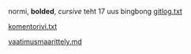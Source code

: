 normi, **bolded**, *cursive*
teht 17
uus bingbong
[gitlog.txt](https://github.com/irismayigyu/ot-harjoitustyo/blob/master/laskarit/viikko1/gitlog.txt)

[komentorivi.txt](https://github.com/irismayigyu/ot-harjoitustyo/blob/master/laskarit/viikko1/komentorivi.txt)

[vaatimusmaarittely.md](https://github.com/irismayigyu/ot-harjoitustyo/blob/master/dokumentaatio/vaatimusmaarittely.md)
